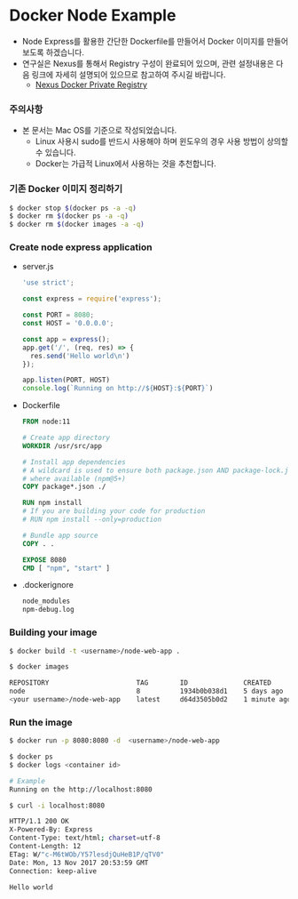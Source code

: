 # Docker Node Example 

* Node Express를 활용한 간단한 Dockerfile를 만들어서 Docker 이미지를 만들어보도록 하겠습니다. 
* 연구실은 Nexus를 통해서 Registry 구성이 완료되어 있으며, 관련 설정내용은 다음 링크에 자세히 설명되어 있으므로 참고하여 주시길 바랍니다. 
  * [Nexus Docker Private Registry](https://git.wisoft.io/wisoft-lab/infrastructure/blob/master/Setting/Nexus%20Registry%20Setting%20.md)



### 주의사항 

* 본 문서는 Mac OS를 기준으로 작성되었습니다. 
  * Linux 사용시 sudo를 반드시 사용해야 하며 윈도우의 경우 사용 방법이 상의할 수 있습니다. 
  * Docker는 가급적 Linux에서 사용하는 것을 추천합니다. 



### 기존 Docker 이미지 정리하기

```bash
$ docker stop $(docker ps -a -q)
$ docker rm $(docker ps -a -q)
$ docker rm $(docker images -a -q)
```



### Create node express application 

* server.js 

  ```javascript
  'use strict';
  
  const express = require('express');
  
  const PORT = 8080;
  const HOST = '0.0.0.0';
  
  const app = express();
  app.get('/', (req, res) => {
    res.send('Hello world\n')
  });
  
  app.listen(PORT, HOST)
  console.log(`Running on http://${HOST}:${PORT}`)
  ```


* Dockerfile 

  ```dockerfile
  FROM node:11
  
  # Create app directory
  WORKDIR /usr/src/app
  
  # Install app dependencies
  # A wildcard is used to ensure both package.json AND package-lock.json are copied
  # where available (npm@5+)
  COPY package*.json ./
  
  RUN npm install
  # If you are building your code for production
  # RUN npm install --only=production
  
  # Bundle app source
  COPY . .
  
  EXPOSE 8080
  CMD [ "npm", "start" ]
  ```

* .dockerignore

  ````dockerfile
  node_modules
  npm-debug.log
  ````



### Building your image

```bash
$ docker build -t <username>/node-web-app .
```

```bash
$ docker images 

REPOSITORY                      TAG        ID              CREATED
node                            8          1934b0b038d1    5 days ago
<your username>/node-web-app    latest     d64d3505b0d2    1 minute ago
```



### Run the image 

```bash
$ docker run -p 8080:8080 -d  <username>/node-web-app

$ docker ps 
$ docker logs <container id> 

# Example 
Running on the http://localhost:8080

$ curl -i localhost:8080

HTTP/1.1 200 OK
X-Powered-By: Express
Content-Type: text/html; charset=utf-8
Content-Length: 12
ETag: W/"c-M6tWOb/Y57lesdjQuHeB1P/qTV0"
Date: Mon, 13 Nov 2017 20:53:59 GMT
Connection: keep-alive

Hello world
```

















###  